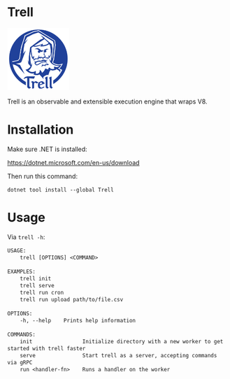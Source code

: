 # Trell

<img src="assets/images/Trell_Logo.png" title="Trell Logo" width="142" height="143" />

Trell is an observable and extensible execution engine that wraps V8.

# Installation

Make sure .NET is installed:

https://dotnet.microsoft.com/en-us/download

Then run this command:

```
dotnet tool install --global Trell
```

# Usage

Via `trell -h`:

```
USAGE:
    trell [OPTIONS] <COMMAND>

EXAMPLES:
    trell init
    trell serve
    trell run cron
    trell run upload path/to/file.csv

OPTIONS:
    -h, --help    Prints help information

COMMANDS:
    init                Initialize directory with a new worker to get started with trell faster
    serve               Start trell as a server, accepting commands via gRPC
    run <handler-fn>    Runs a handler on the worker
```
